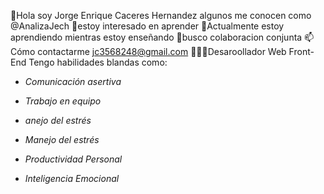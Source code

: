 👋Hola soy Jorge Enrique Caceres Hernandez algunos me conocen como @AnalizaJech
👀estoy interesado en aprender
🌱Actualmente estoy aprendiendo mientras estoy enseñando
💞️busco colaboracion conjunta
📫Cómo contactarme jc3568248@gmail.com
👨🏻‍💻Desaroollador Web Front-End
Tengo habilidades blandas como:

- *Comunicación asertiva*

- *Trabajo en equipo*

- *anejo del estrés*

- *Manejo del estrés*

- *Productividad Personal*

- *Inteligencia Emocional*

<!---
AnalizaJech/AnalizaJech is a ✨ special ✨ repository because its `README.md` (this file) appears on your GitHub profile.
You can click the Preview link to take a look at your changes.
--->
